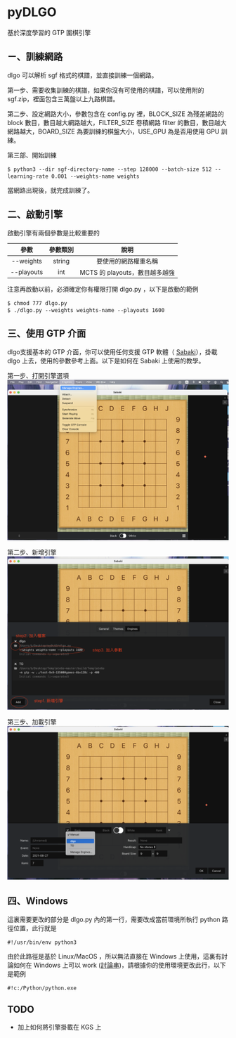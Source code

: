 # pyDLGO

基於深度學習的 GTP 圍棋引擎

## ㄧ、訓練網路

dlgo 可以解析 sgf 格式的棋譜，並直接訓練一個網路。

第一步、需要收集訓練的棋譜，如果你沒有可使用的棋譜，可以使用附的 sgf.zip，裡面包含三萬盤以上九路棋譜。

第二步、設定網路大小，參數包含在 config.py 裡，BLOCK_SIZE 為殘差網路的 block 數目，數目越大網路越大，FILTER_SIZE 卷積網路 filter 的數目，數目越大網路越大，BOARD_SIZE 為要訓練的棋盤大小，USE_GPU 為是否用使用 GPU 訓練。

第三部、開始訓練

    $ python3 --dir sgf-directory-name --step 128000 --batch-size 512 --learning-rate 0.001 --weights-name weights

當網路出現後，就完成訓練了。

## 二、啟動引擎

啟動引擎有兩個參數是比較重要的

| 參數             |參數類別          | 說明                |
| :------------: | :---------------: | :---------------: |
| --weights     | string              | 要使用的網路權重名稱 |
| --playouts    | int                   | MCTS 的 playouts，數目越多越強 |

注意再啟動以前，必須確定你有權限打開 dlgo.py ，以下是啟動的範例

    $ chmod 777 dlgo.py
    $ ./dlgo.py --weights weights-name --playouts 1600

## 三、使用 GTP 介面

dlgo支援基本的 GTP 介面，你可以使用任何支援 GTP 軟體（ [Sabaki](https://github.com/SabakiHQ/Sabaki )），掛載 dlgo 上去，使用的參數參考上面。以下是如何在 Sabaki 上使用的教學。

第一步、打開引擎選項
![step_one](https://github.com/CGLemon/pyDLGO/blob/master/img/截圖%202021-08-27%20下午7.44.57.png?raw=true)

第二步、新增引擎
![step_two](https://github.com/CGLemon/pyDLGO/blob/master/img/截圖%202021-08-27%20下午7.45.58.png?raw=true)

第三步、加載引擎
![step_two](https://github.com/CGLemon/pyDLGO/blob/master/img/截圖%202021-08-27%20下午7.56.38.png?raw=true)

## 四、Windows

這裏需要更改的部分是 dlgo.py 內的第一行，需要改成當前環境所執行 python 路徑位置，此行就是

    #!/usr/bin/env python3


由於此路徑是基於 Linux/MacOS ，所以無法直接在 Windows 上使用，這裏有討論如何在 Windows 上可以 work ([討論串](https://superuser.com/questions/378477/making-usr-bin-env-python-work-on-windows))，請根據你的使用環境更改此行，以下是範例

    #!c:/Python/python.exe


## TODO
* 加上如何將引擎掛載在 KGS 上
